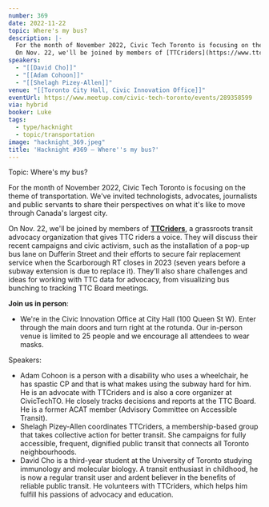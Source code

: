 ```yaml
---
number: 369
date: 2022-11-22
topic: Where's my bus?
description: |-
  For the month of November 2022, Civic Tech Toronto is focusing on the theme of transportation. We've invited technologists, advocates, journalists and public servants to share their perspectives on what it's like to move through Canada's largest city.
  On Nov. 22, we'll be joined by members of [TTCriders](https://www.ttcriders.ca/), a grassroots transit advocacy organization that gives TTC riders a voice. They will discuss their recent campaigns and civic activism, such as the installation of a pop-up bus lane on Dufferin Street and their efforts to secure fair replacement service when the Scarborough RT closes in 2023 (seven years before a subway extension is due to replace it). They'll also share challenges and ideas for working with TTC data for advocacy, from visualizing bus bunching to tracking TTC Board meetings.
speakers:
  - "[[David Cho]]"
  - "[[Adam Cohoon]]"
  - "[[Shelagh Pizey-Allen]]"
venue: "[[Toronto City Hall, Civic Innovation Office]]"
eventUrl: https://www.meetup.com/civic-tech-toronto/events/289358599
via: hybrid
booker: Luke
tags:
  - type/hacknight
  - topic/transportation
image: "hacknight_369.jpeg"
title: 'Hacknight #369 – Where''s my bus?'
---
```

Topic: Where's my bus?

For the month of November 2022, Civic Tech Toronto is focusing on the theme of transportation. We've invited technologists, advocates, journalists and public servants to share their perspectives on what it's like to move through Canada's largest city.

On Nov. 22, we'll be joined by members of **[TTCriders](https://www.ttcriders.ca/)**, a grassroots transit advocacy organization that gives TTC riders a voice. They will discuss their recent campaigns and civic activism, such as the installation of a pop-up bus lane on Dufferin Street and their efforts to secure fair replacement service when the Scarborough RT closes in 2023 (seven years before a subway extension is due to replace it). They'll also share challenges and ideas for working with TTC data for advocacy, from visualizing bus bunching to tracking TTC Board meetings.

**Join us in person**:

* We're in the Civic Innovation Office at City Hall (100 Queen St W). Enter through the main doors and turn right at the rotunda. Our in-person venue is limited to 25 people and we encourage all attendees to wear masks.

Speakers:

* Adam Cohoon is a person with a disability who uses a wheelchair, he has spastic CP and that is what makes using the subway hard for him. He is an advocate with TTCriders and is also a core organizer at CivicTechTO. He closely tracks decisions and reports at the TTC Board. He is a former ACAT member (Advisory Committee on Accessible Transit).
* Shelagh Pizey-Allen coordinates TTCriders, a membership-based group that takes collective action for better transit. She campaigns for fully accessible, frequent, dignified public transit that connects all Toronto neighbourhoods.
* David Cho is a third-year student at the University of Toronto studying immunology and molecular biology. A transit enthusiast in childhood, he is now a regular transit user and ardent believer in the benefits of reliable public transit. He volunteers with TTCriders, which helps him fulfill his passions of advocacy and education.